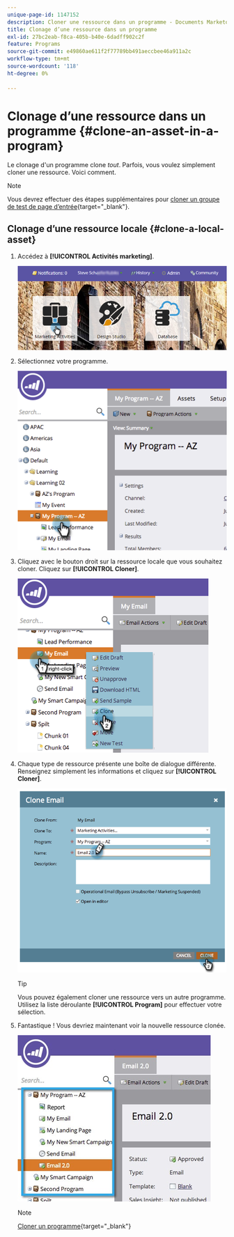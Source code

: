 ```yaml
---
unique-page-id: 1147152
description: Cloner une ressource dans un programme - Documents Marketo - Documentation du produit
title: Clonage d’une ressource dans un programme
exl-id: 27bc2eab-f8ca-405b-b40e-6dadff902c2f
feature: Programs
source-git-commit: e49860ae611f2f77789bb491aeccbee46a911a2c
workflow-type: tm+mt
source-wordcount: '118'
ht-degree: 0%

---
```


# Clonage d’une ressource dans un programme {#clone-an-asset-in-a-program}

Le clonage d&#39;un programme clone _tout_. Parfois, vous voulez simplement cloner une ressource. Voici comment.

>[!NOTE]
>
>Vous devrez effectuer des étapes supplémentaires pour [cloner un groupe de test de page d’entrée](/help/marketo/product-docs/demand-generation/landing-pages/landing-page-actions/cloning-a-landing-page-test-group.md){target="_blank"}.

## Clonage d’une ressource locale {#clone-a-local-asset}

1. Accédez à **[!UICONTROL Activités marketing]**.

   ![](assets/login-marketing-activities.png)

1. Sélectionnez votre programme.

   ![](assets/image2014-9-23-15-3a56-3a12.png)

1. Cliquez avec le bouton droit sur la ressource locale que vous souhaitez cloner. Cliquez sur **[!UICONTROL Cloner]**.

   ![](assets/image2014-9-23-15-3a56-3a25.png)

1. Chaque type de ressource présente une boîte de dialogue différente. Renseignez simplement les informations et cliquez sur **[!UICONTROL Cloner]**.

   ![](assets/image2014-9-23-15-3a56-3a34.png)

   >[!TIP]
   >
   >Vous pouvez également cloner une ressource vers un autre programme. Utilisez la liste déroulante **[!UICONTROL Program]** pour effectuer votre sélection.

1. Fantastique ! Vous devriez maintenant voir la nouvelle ressource clonée.

   ![](assets/report.jpg)

   >[!NOTE]
   >
   >[Cloner un programme](/help/marketo/product-docs/core-marketo-concepts/programs/working-with-programs/clone-a-program.md){target="_blank"}
